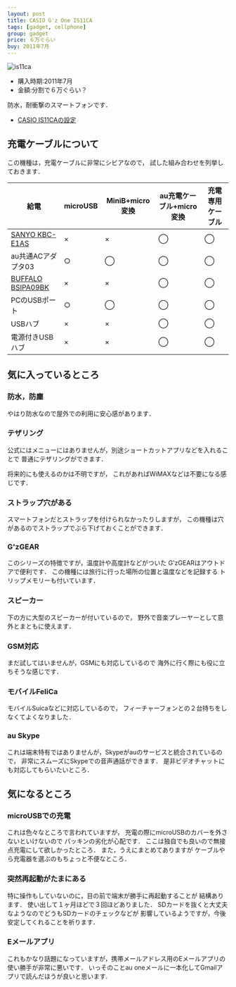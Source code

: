 ```yaml
---
layout: post
title: CASIO G'z One IS11CA
tags: [gadget, cellphone]
group: gadget
price: ６万ぐらい
buy: 2011年7月
---
```


![is11ca](http://k-tai.casio.jp/products/is11ca/image/ind_img03.jpg)

* 購入時期:2011年7月
* 金額:分割で６万ぐらい？

防水，耐衝撃のスマートフォンです．

* [CASIO IS11CAの設定](/CASIO+IS11CA-設定)

## 充電ケーブルについて
この機種は，充電ケーブルに非常にシビアなので，
試した組み合わせを列挙しておきます．

|給電|microUSB|MiniB+micro変換|au充電ケーブル+micro変換|充電専用ケーブル
|----|--------|---------------|------------------------|----------------
|[SANYO KBC-E1AS](/SANYO+KBC-E1AS)|×|×|◯|◯
|au共通ACアダプタ03|○|◯|◯|◯
|[BUFFALO BSIPA09BK](/BUFFALO+BSIPA09BK)|×|×|◯|◯
|PCのUSBポート|○|◯|◯|◯
|USBハブ|×|×|◯|◯
|電源付きUSBハブ|×|×|◯|◯

## 気に入っているところ

### 防水，防塵
やはり防水なので屋外での利用に安心感があります．

### テザリング
公式にはメニューにはありませんが，別途ショートカットアプリなどを入れることで
普通にテザリングができます．

将来的にも使えるのかは不明ですが，
これがあればWiMAXなどは不要になる感じです．

### ストラップ穴がある
スマートフォンだとストラップを付けられなかったりしますが，
この機種は穴があるのでストラップでぶら下げておくことができます．

### G'zGEAR
このシリーズの特徴ですが，温度計や高度計などがついた
G'zGEARはアウトドアで便利です．
この機種には旅行に行った場所の位置と温度などを記録する
トリップメモリーも付いています．

### スピーカー
下の方に大型のスピーカーが付いているので，
野外で音楽プレーヤーとして意外とまともに使えます．

### GSM対応
まだ試してはいませんが，GSMにも対応しているので
海外に行く際にも役に立ちそうな感じです．

### モバイルFeliCa
モバイルSuicaなどに対応しているので，
フィーチャーフォンとの２台持ちをしなくてよくなりました．

### au Skype
これは端末特有ではありませんが，Skypeがauのサービスと統合されているので，
非常にスムーズにSkypeでの音声通話ができます．
是非ビデオチャットにも対応してもらいたいところ．

## 気になるところ

### microUSBでの充電
これは色々なところで言われていますが，
充電の際にmicroUSBのカバーを外さないといけないので
パッキンの劣化が心配です．
ここは独自でも良いので無接点充電にして欲しかったところ．
また，うえにまとめてありますが
ケーブルやら充電器を選ぶのもちょっと不便なところ．

### 突然再起動がたまにある
特に操作もしていないのに，目の前で端末が勝手に再起動することが
結構あります．
使い出して１ヶ月ほどで３回ほどありました．
SDカードを抜くと大丈夫なようなのでどうもSDカードのチェックなどが
影響しているようですが，今後安定してくれることを祈ります．

### Eメールアプリ
これもかなり話題になっていますが，携帯メールアドレス用のEメールアプリの
使い勝手が非常に悪いです．
いっそのことau oneメールに一本化してGmailアプリで読んだほうが良いと思います.
